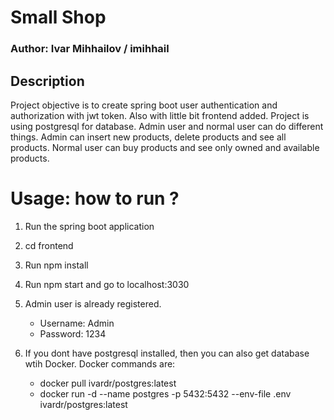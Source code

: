 # Small Shop

### Author: Ivar Mihhailov / imihhail

## Description

Project objective is to create spring boot user authentication and authorization with jwt token. Also with little bit frontend added. Project is using postgresql for database. Admin user and normal user can do different things. Admin can insert new products, delete products and see all products. Normal user can buy products and see only owned and available products.

# Usage: how to run ?

1. Run the spring boot application

2. cd frontend

3. Run npm install

4. Run npm start and go to localhost:3030

5. Admin user is already registered.
   - Username: Admin
   - Password: 1234

6. If you dont have postgresql installed, then you can also get database wtih Docker.
    Docker commands are:
    -  docker pull ivardr/postgres:latest
    -  docker run -d --name postgres -p 5432:5432 --env-file .env ivardr/postgres:latest
